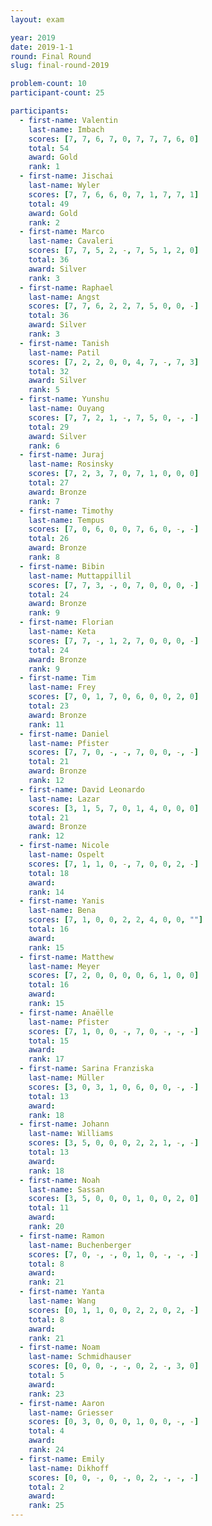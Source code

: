 ```yaml
---
layout: exam

year: 2019
date: 2019-1-1
round: Final Round
slug: final-round-2019

problem-count: 10
participant-count: 25

participants:
  - first-name: Valentin
    last-name: Imbach
    scores: [7, 7, 6, 7, 0, 7, 7, 7, 6, 0]
    total: 54
    award: Gold
    rank: 1
  - first-name: Jischai
    last-name: Wyler
    scores: [7, 7, 6, 6, 0, 7, 1, 7, 7, 1]
    total: 49
    award: Gold
    rank: 2
  - first-name: Marco
    last-name: Cavaleri
    scores: [7, 7, 5, 2, -, 7, 5, 1, 2, 0]
    total: 36
    award: Silver
    rank: 3
  - first-name: Raphael
    last-name: Angst
    scores: [7, 7, 6, 2, 2, 7, 5, 0, 0, -]
    total: 36
    award: Silver
    rank: 3
  - first-name: Tanish
    last-name: Patil
    scores: [7, 2, 2, 0, 0, 4, 7, -, 7, 3]
    total: 32
    award: Silver
    rank: 5
  - first-name: Yunshu
    last-name: Ouyang
    scores: [7, 7, 2, 1, -, 7, 5, 0, -, -]
    total: 29
    award: Silver
    rank: 6
  - first-name: Juraj
    last-name: Rosinsky
    scores: [7, 2, 3, 7, 0, 7, 1, 0, 0, 0]
    total: 27
    award: Bronze
    rank: 7
  - first-name: Timothy
    last-name: Tempus
    scores: [7, 0, 6, 0, 0, 7, 6, 0, -, -]
    total: 26
    award: Bronze
    rank: 8
  - first-name: Bibin
    last-name: Muttappillil
    scores: [7, 7, 3, -, 0, 7, 0, 0, 0, -]
    total: 24
    award: Bronze
    rank: 9
  - first-name: Florian
    last-name: Keta
    scores: [7, 7, -, 1, 2, 7, 0, 0, 0, -]
    total: 24
    award: Bronze
    rank: 9
  - first-name: Tim
    last-name: Frey
    scores: [7, 0, 1, 7, 0, 6, 0, 0, 2, 0]
    total: 23
    award: Bronze
    rank: 11
  - first-name: Daniel
    last-name: Pfister
    scores: [7, 7, 0, -, -, 7, 0, 0, -, -]
    total: 21
    award: Bronze
    rank: 12
  - first-name: David Leonardo
    last-name: Lazar
    scores: [3, 1, 5, 7, 0, 1, 4, 0, 0, 0]
    total: 21
    award: Bronze
    rank: 12
  - first-name: Nicole
    last-name: Ospelt
    scores: [7, 1, 1, 0, -, 7, 0, 0, 2, -]
    total: 18
    award:
    rank: 14
  - first-name: Yanis
    last-name: Bena
    scores: [7, 1, 0, 0, 2, 2, 4, 0, 0, ""]
    total: 16
    award:
    rank: 15
  - first-name: Matthew
    last-name: Meyer
    scores: [7, 2, 0, 0, 0, 0, 6, 1, 0, 0]
    total: 16
    award:
    rank: 15
  - first-name: Anaëlle
    last-name: Pfister
    scores: [7, 1, 0, 0, -, 7, 0, -, -, -]
    total: 15
    award:
    rank: 17
  - first-name: Sarina Franziska
    last-name: Müller
    scores: [3, 0, 3, 1, 0, 6, 0, 0, -, -]
    total: 13
    award:
    rank: 18
  - first-name: Johann
    last-name: Williams
    scores: [3, 5, 0, 0, 0, 2, 2, 1, -, -]
    total: 13
    award:
    rank: 18
  - first-name: Noah
    last-name: Sassan
    scores: [3, 5, 0, 0, 0, 1, 0, 0, 2, 0]
    total: 11
    award:
    rank: 20
  - first-name: Ramon
    last-name: Buchenberger
    scores: [7, 0, -, -, 0, 1, 0, -, -, -]
    total: 8
    award:
    rank: 21
  - first-name: Yanta
    last-name: Wang
    scores: [0, 1, 1, 0, 0, 2, 2, 0, 2, -]
    total: 8
    award:
    rank: 21
  - first-name: Noam
    last-name: Schmidhauser
    scores: [0, 0, 0, -, -, 0, 2, -, 3, 0]
    total: 5
    award:
    rank: 23
  - first-name: Aaron
    last-name: Griesser
    scores: [0, 3, 0, 0, 0, 1, 0, 0, -, -]
    total: 4
    award:
    rank: 24
  - first-name: Emily
    last-name: Dikhoff
    scores: [0, 0, -, 0, -, 0, 2, -, -, -]
    total: 2
    award:
    rank: 25
---
```


